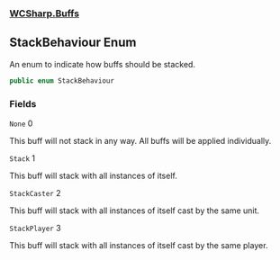 ### [WCSharp.Buffs](WCSharp.Buffs.md 'WCSharp.Buffs')

## StackBehaviour Enum

An enum to indicate how buffs should be stacked.

```csharp
public enum StackBehaviour
```
### Fields

<a name='WCSharp.Buffs.StackBehaviour.None'></a>

`None` 0

This buff will not stack in any way. All buffs will be applied individually.

<a name='WCSharp.Buffs.StackBehaviour.Stack'></a>

`Stack` 1

This buff will stack with all instances of itself.

<a name='WCSharp.Buffs.StackBehaviour.StackCaster'></a>

`StackCaster` 2

This buff will stack with all instances of itself cast by the same unit.

<a name='WCSharp.Buffs.StackBehaviour.StackPlayer'></a>

`StackPlayer` 3

This buff will stack with all instances of itself cast by the same player.